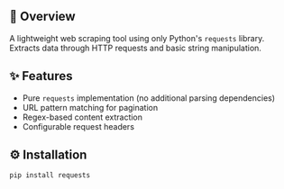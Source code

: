 ## 📌 Overview
A lightweight web scraping tool using only Python's `requests` library. 
Extracts data through HTTP requests and basic string manipulation.
## ✨ Features
- Pure `requests` implementation (no additional parsing dependencies)
- URL pattern matching for pagination
- Regex-based content extraction
- Configurable request headers
## ⚙️ Installation
```bash
pip install requests
